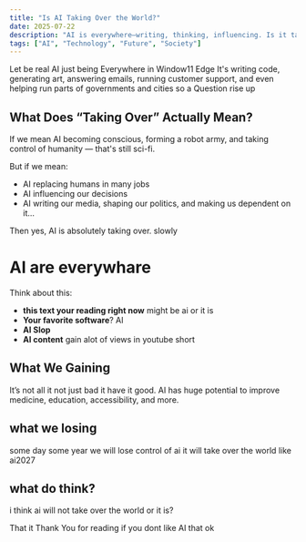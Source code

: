 ```yaml
---
title: "Is AI Taking Over the World?"
date: 2025-07-22
description: "AI is everywhere—writing, thinking, influencing. Is it taking over, or are we just handing it the keys?"
tags: ["AI", "Technology", "Future", "Society"]
---
```


Let be real AI just being Everywhere in Window11 Edge It's writing code, generating art, answering emails, running customer support, and even helping run parts of governments and cities so a Question rise up 

## What Does “Taking Over” Actually Mean?

If we mean AI becoming conscious, forming a robot army, and taking control of humanity — that's still sci-fi.

But if we mean:
- AI replacing humans in many jobs  
- AI influencing our decisions  
- AI writing our media, shaping our politics, and making us dependent on it...

Then yes, AI is absolutely taking over. slowly

# AI are everywhare 

Think about this:
- **this text your reading right now** might be ai or it is
- **Your favorite software**? AI  
- **AI Slop**
- **AI content** gain alot of views in youtube short
## What We Gaining
It’s not all it not just bad it have it good. AI has huge potential to improve medicine, education, accessibility, and more.
## what we losing
some day some year we will lose control of ai it will take over the world like ai2027
## what do think?
i think ai will not take over the world or it is?

That it
Thank You for reading if you dont like AI that ok
